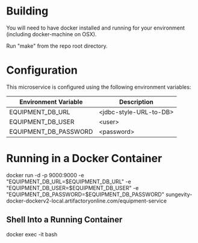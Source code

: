 Building
========

You will need to have docker installed and running for your environment (including docker-machine on OSX).

Run "make" from the repo root directory. 

Configuration
=============
This microservice is configured using the following environment variables:

| Environment Variable  | Description                  |
|-----------------------|------------------------------|
| EQUIPMENT_DB_URL      | &lt;jdbc-style-URL-to-DB&gt; |
| EQUIPMENT_DB_USER     | &lt;user&gt;                 |
| EQUIPMENT_DB_PASSWORD | &lt;password&gt;             |

Running in a Docker Container
=============================

docker run -d -p 9000:9000 -e "EQUIPMENT_DB_URL=$EQUIPMENT_DB_URL" -e "EQUIPMENT_DB_USER=$EQUIPMENT_DB_USER" -e "EQUIPMENT_DB_PASSWORD=$EQUIPMENT_DB_PASSWORD" sungevity-docker-dockerv2-local.artifactoryonline.com/equipment-service

Shell Into a Running Container
------------------------------
docker exec -it <container-id> bash 
